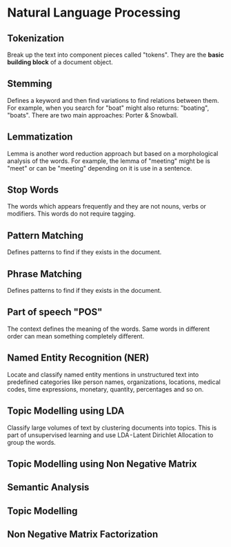 # Natural Language Processing

## Tokenization
Break up the text into component pieces called "tokens". They are the <b>basic building block</b> of a document object.

## Stemming
Defines a keyword and then find variations to find relations between them. For example, when you search for "boat" might also returns: "boating", "boats". There are two main approaches: Porter & Snowball.

## Lemmatization
Lemma is another word reduction approach but based on a morphological analysis of the words. For example, the lemma of "meeting" might be is "meet" or can be "meeting" depending on it is use in a sentence.

## Stop Words
The words which appears frequently and they are not nouns, verbs or modifiers. This words do not require tagging.

## Pattern Matching
Defines patterns to find if they exists in the document.

## Phrase Matching
Defines patterns to find if they exists in the document.

## Part of speech "POS"
The context defines the meaning of the words. Same words in different order can mean something completely different.

## Named Entity Recognition (NER)
Locate and classify named entity mentions in unstructured text into predefined categories like person names, organizations, locations, medical codes, time expressions, monetary, quantity, percentages and so on.





## Topic Modelling using LDA
Classify large volumes of text by clustering documents into topics. This is part of unsupervised learning and use LDA - Latent Dirichlet Allocation to group the words. 

## Topic Modelling using Non Negative Matrix



## Semantic Analysis

## Topic Modelling

## Non Negative Matrix Factorization


